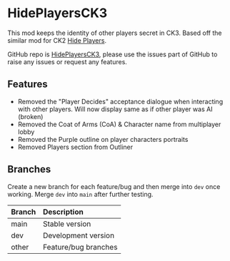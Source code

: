 # HidePlayersCK3

This mod keeps the identity of other players secret in CK3. Based off the similar mod for CK2 [Hide Players](https://steamcommunity.com/sharedfiles/filedetails/?id=1622980236).

GitHub repo is [HidePlayersCK3](https://github.com/RiceyBeMe/HidePlayersCK3), please use the issues part of GitHub to raise any issues or request any features.

## Features

- Removed the "Player Decides" acceptance dialogue when interacting with other players. Will now display same as if other player was AI (broken)
- Removed the Coat of Arms (CoA) & Character name from multiplayer lobby
- Removed the Purple outline on player characters portraits
- Removed Players section from Outliner

## Branches

Create a new branch for each feature/bug and then merge into `dev` once working.
Merge `dev` into `main` after further testing.

|Branch|Description|
|:-|:-|
|main|Stable version|
|dev|Development version|
|other|Feature/bug branches|